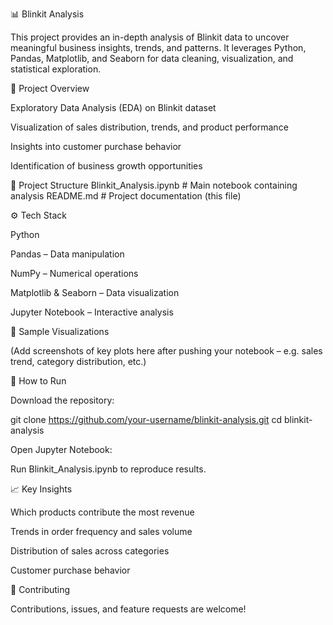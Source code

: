 📊 Blinkit Analysis

This project provides an in-depth analysis of Blinkit data to uncover meaningful business insights, trends, and patterns.
It leverages Python, Pandas, Matplotlib, and Seaborn for data cleaning, visualization, and statistical exploration.

🚀 Project Overview

Exploratory Data Analysis (EDA) on Blinkit dataset

Visualization of sales distribution, trends, and product performance

Insights into customer purchase behavior

Identification of business growth opportunities

📂 Project Structure
Blinkit_Analysis.ipynb   # Main notebook containing analysis
README.md                # Project documentation (this file)

⚙️ Tech Stack

Python

Pandas – Data manipulation

NumPy – Numerical operations

Matplotlib & Seaborn – Data visualization

Jupyter Notebook – Interactive analysis

📸 Sample Visualizations

(Add screenshots of key plots here after pushing your notebook – e.g. sales trend, category distribution, etc.)

🔧 How to Run

Download the repository:

git clone https://github.com/your-username/blinkit-analysis.git
cd blinkit-analysis


Open Jupyter Notebook:

Run Blinkit_Analysis.ipynb to reproduce results.


📈 Key Insights

 Which products contribute the most revenue

 Trends in order frequency and sales volume

 Distribution of sales across categories

 Customer purchase behavior

🤝 Contributing

Contributions, issues, and feature requests are welcome!
